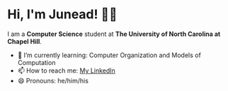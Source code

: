 # Hi, I'm Junead! 👋🏽


I am a **Computer Science** student at **The University of North Carolina at Chapel Hill**.

- 🌱 I’m currently learning: Computer Organization and Models of Computation
- 📫 How to reach me: [My LinkedIn](https://www.linkedin.com/in/junead-khan/)
- 😄 Pronouns: he/him/his

